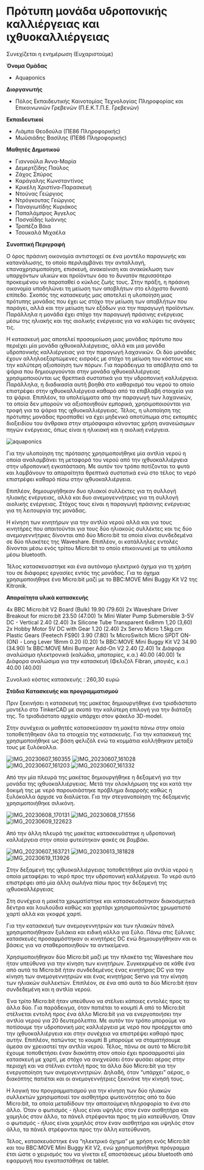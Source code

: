 # Πρότυπη μονάδα υδροπονικής καλλιέργειας και ιχθυοκαλλιέργειας


Συνεχίζεται η ενημέρωση (Ευχαριστούμε)


**Όνομα Ομάδας**
- Aquaponics

**Διοργανωτής** 
- Πόλος Εκπαιδευτικής Καινοτομίας Τεχνολογίας Πληροφορίας και Επικοινωνιών  Γρεβενών (Π.Ε.Κ.Τ.Π.Ε. Γρεβενών)

**Εκπαιδευτικοί**
- Λιάμπα Θεοδούλα (ΠΕ86 Πληροφορικής)
- Μωϋσιάδης Βασίλης (ΠΕ86 Πληροφορικής)

**Μαθητές Δημοτικού**
- Γιαννούλα Άννα-Μαρία
- Δεμερτζίδης Παύλος
- Ζάχος Σπύρος
- Καράγαλης Κωνσταντίνος
- Κρικέλη Χριστίνα-Παρασκευή
- Ντούνας Γεώργιος
- Ντρόγκουτας Γεώργιος
- Παναγιωτίδης Κυριάκος
- Παπαλάμπρος Άγγελος
- Ποσναΐδης Ιωάννης
- Τραπέζα Βάια
- Τσουκαλά Μιχαέλα


**Συνοπτική Περιγραφή**

Ο όρος πράσινη οικονομία αντιστοιχεί σε  ένα μοντέλο παραγωγής και κατανάλωσης, το οποίο περιλαμβάνει την ανταλλαγή, επαναχρησιμοποίηση, επισκευή, ανακαίνιση και ανακύκλωση των υπαρχόντων υλικών και προϊόντων όσο το δυνατόν περισσότερο προκειμένου να παραταθεί ο κύκλος ζωής τους. Στην πράξη, η πράσινη οικονομία υποδηλώνει τη μείωση των αποβλήτων στο ελάχιστο δυνατό επίπεδο. 
Σκοπός της κατασκευής μας αποτελεί η υλοποίηση μιας πρότυπης μονάδας που έχει ως στόχο την μείωση των αποβλήτων που παράγει, αλλά και την μείωση των εξόδων για την παραγωγή προϊόντων. Παράλληλα η μονάδα έχει στόχο την παραγωγή πράσινης ενέργειας μέσω της ηλιακής και της αιολικής ενέργειας για να καλύψει τις ανάγκες τις.

Η κατασκευή μας αποτελεί προσομοίωση μιας μονάδας πρότυπο που περιέχει μία μονάδα ιχθυοκαλλιέργειας, αλλά και μια μονάδα υδροπονικής καλλιέργειας για την παραγωγή λαχανικών. Οι δύο μονάδες έχουν αλληλοεξαρτώμενες εισροές με στόχο τη μείωση του κόστους και την καλύτερη αξιοποίηση των πόρων. Για παράδειγμα τα απόβλητα από τα ψάρια που δημιουργούνται στην μονάδα ιχθυοκαλλιέργειας χρησιμοποιούνται ως θρεπτικά συστατικά για την υδροπονική καλλιέργεια. Παράλληλα, η διαδικασία αυτή βοηθά στο καθαρισμό του νερού το οποίο επιστρέφει στην ιχθυοκαλλιέργεια καθαρό από τα επιβλαβή στοιχεία για τα ψάρια. Επιπλέον, τα υπολείμματα από την παραγωγή των λαχανικών, τα οποία δεν μπορούν να αξιοποιηθούν εμπορικά, χρησιμοποιούνται για τροφή για τα ψάρια της ιχθυοκαλλιέργειας. Τέλος, η υλοποίηση της πρότυπης μονάδας προσπαθεί να έχει μηδενικό αποτύπωμα στις εκπομπές διοξειδίου του άνθρακα στην ατμόσφαιρα κάνοντας χρήση ανανεώσιμων πηγών ενέργειας, όπως είναι η ηλικιακή και η αιολική ενέργεια.

![aquaponics](https://github.com/pektpegre/aquaponics/assets/99668439/bd9ad2d9-b348-42bc-848c-b6780a37a24d)

Για την υλοποίηση της πρότασης χρησιμοποιήθηκε μία αντλία νερού η οποία αναλαμβάνει τη μεταφορά του νερού από την ιχθυοκαλλιέργεια στην υδροπονική εγκατάσταση. Με αυτόν τον τρόπο ποτίζονται τα φυτά και λαμβάνουν τα απαραίτητα θρεπτικά συστατικά ενώ στο τέλος το νερό επιστρέφει καθαρό πίσω στην ιχθυοκαλλιέργεια.

Επιπλέον, δημιουργήθηκαν δυο ηλιακοί συλλέκτες για τη συλλογή ηλιακής ενέργειας, αλλά και δυο ανεμογεννήτριες για τη συλλογή αιολικής ενέργειας. Στόχος τους είναι η παραγωγή πράσινης ενέργειας για τη λειτουργία της μονάδας.

Η κίνηση των κινητήρων για την αντλία νερού αλλά και για τους κινητήρες που απαιτούνται για τους δύο ηλιακούς συλλέκτες και τις δύο ανεμογεννήτριες δίνονται από δύο Micro:bit τα οποία είναι συνδεδεμένα σε δύο πλακέτες της Waveshare. Επιπλέον, οι κατάλληλες εντολές δίνονται μέσω ενός τρίτου Micro:bit το οποίο επικοινωνεί με τα υπόλοιπα μέσω bluetooth.

Τέλος κατασκευαστηκε και ένα αυτόνομο ηλεκτρικό όχημα για τη χρήση του σε διάφορες εργασίες εντός της μονάδας. Για το όχημα χρησιμοποιήθηκε ένα Micro:bit μαζί με το BBC:MOVE Mini Buggy Kit V2 της Kitronik.


**Απαραίτητα υλικά κατασκευής**

4x BBC Micro:bit V2 Board (Bulk) 19.90 (79.60)
2x Waveshare Driver Breakout for micro:bit 23.50 (47.00)
1x Mini Water Pump Submersible 3-5V DC - Vertical 2.40 (2.40)
3x Silicone Tube Transparent 6x8mm 1,20 (3,60)
2x Hobby Motor 5V DC with Gear 1.20 (2.40)
2x Servo Micro 1.5kg.cm Plastic Gears (Feetech FS90) 3.90 (7.80)
1x MicroSwitch Micro SPDT ON-(ON) - Long Lever 18mm 0.20 (0.20)
1x BBC:MOVE Mini Buggy Kit V2 34.90 (34.90)
1x BBC:MOVE Mini Bumper Add-On V2 2.40 (2.40)
1x Διάφορα αναλώσιμα ηλεκτρονικά (καλώδια, μπαταρίες, κ.α.) 40.00 (40.00)
1x Διάφορα αναλώσιμα για την κατασκευή (Φελιζόλ Fibran, μπογιές, κ.α.) 40.00 (40.00)

Συνολικό κόστος κατασκευής : 260,30 ευρώ

**Στάδια Κατασκευής και προγραμματισμού**

Πριν ξεκινήσει η κατασκευή της μακέτας δημιουργήθηκε ένα τρισδιάστατο μοντέλο στο TinkerCAD με σκοπό την καλύτερη επιλογή για την διάταξη της. Το τρισδιάστατο αρχείο υπάρχει στον φάκελο 3D-model.

Στην συνέχεια οι μαθητές κατασκεύασαν τη μακέτα πάνω στην οποία τοποθετήθηκαν όλα τα στοιχεία της κατασκευής. Για την κατασκευή της χρησιμοποιήθηκε ως βάση φελιζόλ ενώ τα κομμάτια κολλήθηκαν μεταξύ τους με ξυλόκολλα.


![IMG_20230607_160355](https://github.com/pektpegre/aquaponics/assets/99668439/20a669ae-ee5e-448d-a4dc-28a13d859333)
![IMG_20230607_161028](https://github.com/pektpegre/aquaponics/assets/99668439/939695c5-1153-476a-b047-90d3fc69dd79)
![IMG_20230607_161203](https://github.com/pektpegre/aquaponics/assets/99668439/1038697f-84c4-46e0-afd9-c94670b13fcb)
![IMG_20230607_161332](https://github.com/pektpegre/aquaponics/assets/99668439/cb180b32-1b6a-42f7-b682-d7b9d92ce3e9)



Από την μία πλευρά της μακέτας δημιουργήθηκε η δεξαμενή για την μονάδα της ιχθυοκαλλιέργειας. Μετά την ολοκλήρωση της και κατά την δοκιμή της με νερό παρουσιάστηκε πρόβλημα διαρροής καθώς η ξυλόκολλα άρχισε να διαλύεται. Για την στεγανοποίηση της δεξαμενής χρησιμοποιήθηκε σιλικόνη.


![IMG_20230608_170131](https://github.com/pektpegre/aquaponics/assets/99668439/b6172cd4-eedd-4d30-ba00-04776abd67ef)
![IMG_20230608_171556](https://github.com/pektpegre/aquaponics/assets/99668439/1c8a0972-fd98-4802-acab-d0985f152c79)
![IMG_20230609_122623](https://github.com/pektpegre/aquaponics/assets/99668439/38dc751a-bb81-4c64-bcec-0b8658650e41)



Από την άλλη πλευρά της μακέτας κατασκευάστηκε η υδροπονική καλλιέργεια στην οποία φυτεύτηκαν φακές σε βαμβάκι.


![IMG_20230607_163721](https://github.com/pektpegre/aquaponics/assets/99668439/45b98a9e-44cc-40db-a69b-4ff0422adda4)
![IMG_20230613_181828](https://github.com/pektpegre/aquaponics/assets/99668439/e5fd0aec-07f0-4cd3-8bb6-fe2b626045fe)
![IMG_20230619_113926](https://github.com/pektpegre/aquaponics/assets/99668439/2c439c22-ab6d-41ce-bc88-e73e258f1239)




Στην δεξαμενή της ιχθυοκαλλιέργειας τοποθετήθηκε μία αντλία νερού η οποία μεταφέρει το νερό προς την υδροπονική καλλιέργεια. Το νερό αυτό επιστρέφει από μία άλλη σωλήνα πίσω προς την δεξαμενή της ιχθυοκαλλέργειας


 

Στη συνέχεια η μακέτα χρωματίστηκε και κατασκευάστηκαν διακοσμητικά δέντρα και λουλούδια καθώς και χορτάρι χρησιμοποιώντας χρωματιστό χαρτί αλλά και γκοφρέ χαρτί.


Για την κατασκευή των ανεμογεννητριών και των ηλιακών πάνελ χρησιμοποιήθηκαν ξυλάκια και ειδική κόλλα για ξύλο. Πάνω στις ξύλινες κατασκευές προσαρμόστηκαν οι κινητήρες DC ενώ δημιουργήθηκαν και οι βάσεις για να σταθεροποιηθούν τα αντικείμενα.


Χρησιμοποιήθηκαν δύο Micro:bit μαζί με την πλακέτα της Waveshare που ήταν υπεύθυνα για την κίνηση των κινητήρων. Συγκεκριμένα σε κάθε ένα από αυτά τα Micro:bit ήταν συνδεδεμένος ένας κινητήρας DC για την κίνηση των ανεμογεννητριών και ένας κινητήρας Servo για την κίνηση  των ηλιακών συλλεκτών. Επιπλέον, σε ένα από αυτά τα δύο Micro:bit ήταν συνδεδεμένη και η αντλία νερού.

Ένα τρίτο Micro:bit ήταν υπεύθυνο να στέλνει κάποιες εντολές προς τα άλλα δύο. Για παράδειγμα, όταν πατιέται το κουμπί Α από το Micro:bit στέλνεται εντολή προς ένα άλλο Micro:bit για να ενεργοποιήσει την αντλία νερού για 20 δευτερόλεπτα. Με αυτόν τον τρόπο μπορούμε να ποτίσουμε την υδροπονική μας καλλιέργεια με νερό που προέρχεται από την ιχθυοκαλλιέργεια και στην συνέχεια να επιστρέψει καθαρό προς αυτήν. Επιπλέον, πατώντας το κουμπί Β μπορούμε να σταματήσουμε άμεσα αν χρειαστεί την αντλία νερού. Τέλος, πάνω σε αυτό το Micro:bit έχουμε τοποθετήσει έναν διακόπτη στον οποίο έχει προσαρμοστεί μία κατασκευή με χαρτί, με στόχο να ανιχνεύσει όταν φυσάει αέρας στην περιοχή και να στέλνει εντολή προς τα άλλα δύο Micro:bit για την ενεργοποίηση των ανεμογεννητριών. Δηλαδή, όταν “υπάρχει” αέρας, ο διακόπτης πατιέται και οι ανεμογεννήτριες ξεκινάνε την κίνησή τους. 

Η λογική του προγραμματισμού για την κίνηση των δύο ηλιακών συλλεκτών χρησιμοποιεί τον αισθητήρα φωτεινότητας από τα δύο Micro:bit, τα οποία μεταδίδουν την απαιτούμενη πληροφορία το ένα στο άλλο. Όταν ο φωτισμός - ήλιος είναι υψηλός στον έναν αισθητήρα και χαμηλός στον άλλο, τα πάνελ στρέφονται προς τη μία κατεύθυνση. Όταν ο φωτισμός - ήλιος είναι χαμηλός στον έναν αισθητήρα και υψηλός στον άλλο, τα πάνελ στρέφονται προς την άλλη κατεύθυνση. 

Τέλος, κατασκευάστηκε ένα “ηλεκτρικό όχημα” με χρήση ενός Micro:bit και του BBC:MOVE Mini Buggy Kit V2, ενώ χρησιμοποιήθηκε πρόγραμμα έτσι ώστε ο χειρισμός του να γίνεται εξ αποστάσεως μέσω bluetooth από εφαρμογή που εγκαταστάθηκε σε tablet.

